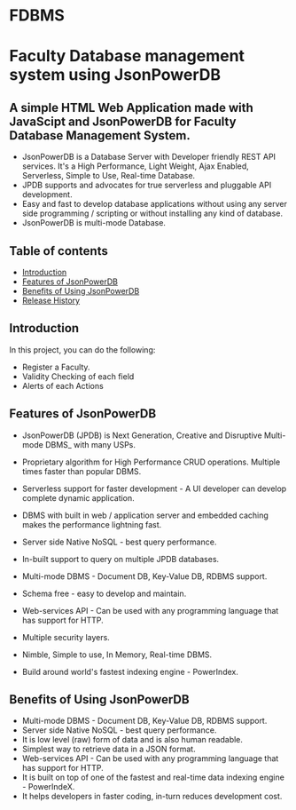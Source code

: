 # FDBMS
# Faculty Database management system using JsonPowerDB
## A simple **HTML Web Application** made with **JavaScipt** and **JsonPowerDB** for **Faculty Database Management System**.
* JsonPowerDB is a Database Server with Developer friendly REST API services. It's a High Performance, Light Weight, Ajax Enabled, Serverless, Simple to Use, Real-time Database.
* JPDB supports and advocates for true serverless and pluggable API development.
* Easy and fast to develop database applications without using any server side programming / scripting or without installing any kind of database.
* JsonPowerDB is multi-mode Database.

## Table of contents
* [Introduction](#introduction)
* [Features of JsonPowerDB](#features-of-jsonpowerdb)
* [Benefits of Using JsonPowerDB](#benefits-of-using-jsonpowerdb)
* [Release History](#release-history)


## Introduction
In this project, you can do the following:
* Register a Faculty.
* Validity Checking of each field
* Alerts of each Actions 


## Features of JsonPowerDB
* JsonPowerDB (JPDB) is Next Generation, Creative and Disruptive Multi-mode DBMS_ with many USPs.

* Proprietary algorithm for High Performance CRUD operations. Multiple times faster than popular DBMS.

* Serverless support for faster development - A UI developer can develop complete dynamic application.

* DBMS with built in web / application server and embedded caching makes the performance lightning fast.

* Server side Native NoSQL - best query performance.

* In-built support to query on multiple JPDB databases.

* Multi-mode DBMS - Document DB, Key-Value DB, RDBMS support.

* Schema free - easy to develop and maintain.

* Web-services API - Can be used with any programming language that has support for HTTP.

* Multiple security layers.

* Nimble, Simple to use, In Memory, Real-time DBMS.

* Build around world's fastest indexing engine - PowerIndex.


## Benefits of Using JsonPowerDB
- Multi-mode DBMS - Document DB, Key-Value DB, RDBMS support.
- Server side Native NoSQL - best query performance.
- It is low level (raw) form of data and is also human readable.
- Simplest way to retrieve data in a JSON format.
- Web-services API - Can be used with any programming language that has support for HTTP.
- It is built on top of one of the fastest and real-time data indexing engine - PowerIndeX.
- It helps developers in faster coding, in-turn reduces development cost.
